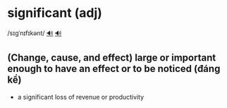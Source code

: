# significant (adj)

/sɪɡˈnɪfɪkənt/ [🔊](https://www.oxfordlearnersdictionaries.com/media/english/uk_pron/s/sig/signi/significant__gb_1.mp3) [🔊](https://www.oxfordlearnersdictionaries.com/media/english/us_pron/s/sig/signi/significant__us_1.mp3)

## (Change, cause, and effect) large or important enough to have an effect or to be noticed (đáng kể)

- a significant loss of revenue or productivity